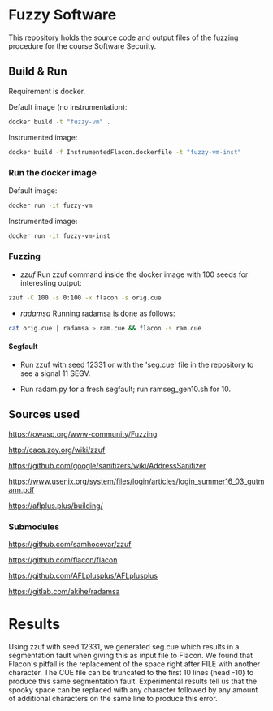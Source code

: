 # Fuzzy Software
This repository holds the source code and output files of the fuzzing procedure for the course Software Security.

## Build & Run

Requirement is docker.

Default image (no instrumentation):

```bash
docker build -t "fuzzy-vm" .
```

Instrumented image:

```bash
docker build -f InstrumentedFlacon.dockerfile -t "fuzzy-vm-inst"
```

### Run the docker image

Default image:

```bash
docker run -it fuzzy-vm
```

Instrumented image:

```bash
docker run -it fuzzy-vm-inst
```

### Fuzzing

* _zzuf_
Run zzuf command inside the docker image with 100 seeds for interesting output:

```bash
zzuf -C 100 -s 0:100 -x flacon -s orig.cue
```

* _radamsa_
Running radamsa is done as follows:

```bash
cat orig.cue | radamsa > ram.cue && flacon -s ram.cue
```

#### Segfault

* Run zzuf with seed 12331 or with the 'seg.cue' file in the repository to see a signal 11 SEGV.

* Run radam.py for a fresh segfault; run ramseg\_gen10.sh for 10.

## Sources used

https://owasp.org/www-community/Fuzzing

http://caca.zoy.org/wiki/zzuf

https://github.com/google/sanitizers/wiki/AddressSanitizer

https://www.usenix.org/system/files/login/articles/login_summer16_03_gutmann.pdf

https://aflplus.plus/building/

### Submodules

https://github.com/samhocevar/zzuf

https://github.com/flacon/flacon

https://github.com/AFLplusplus/AFLplusplus

https://gitlab.com/akihe/radamsa


# Results

Using zzuf with seed 12331, we generated seg.cue which results in a segmentation fault when giving this as input file to Flacon. We found that Flacon's pitfall is the replacement of the space right after FILE with another character. The CUE file can be truncated to the first 10 lines (head -10) to produce this same segmentation fault. Experimental results tell us that the spooky space can be replaced with any character followed by any amount of additional characters on the same line to produce this error.

